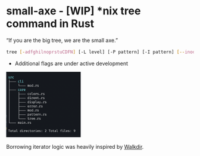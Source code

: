 # small-axe - [WIP] \*nix tree command in Rust

“If you are the big tree, we are the small axe.”


```bash
tree [-adfghilnoprstuCDFN] [-L level] [-P pattern] [-I pattern] [--inodes] [--device] [--noreport] [--dirsfirst] [--help] [directory ...]
```

- Additional flags are under active development

<img alt="Tree output in terminal image" src="./static/tree.webp" width="200" />

Borrowing iterator logic was heavily inspired by [Walkdir](https://docs.rs/walkdir/latest/walkdir/).

